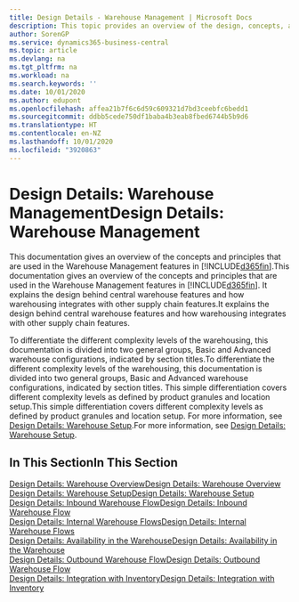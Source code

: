 ```yaml
---
title: Design Details - Warehouse Management | Microsoft Docs
description: This topic provides an overview of the design, concepts, and principles behind the Warehouse Management features in Business Central.
author: SorenGP
ms.service: dynamics365-business-central
ms.topic: article
ms.devlang: na
ms.tgt_pltfrm: na
ms.workload: na
ms.search.keywords: ''
ms.date: 10/01/2020
ms.author: edupont
ms.openlocfilehash: affea21b7f6c6d59c609321d7bd3ceebfc6bedd1
ms.sourcegitcommit: ddbb5cede750df1baba4b3eab8fbed6744b5b9d6
ms.translationtype: HT
ms.contentlocale: en-NZ
ms.lasthandoff: 10/01/2020
ms.locfileid: "3920863"
---
```

# <a name="design-details-warehouse-management"></a><span data-ttu-id="7e902-103">Design Details: Warehouse Management</span><span class="sxs-lookup"><span data-stu-id="7e902-103">Design Details: Warehouse Management</span></span>
<span data-ttu-id="7e902-104">This documentation gives an overview of the concepts and principles that are used in the Warehouse Management features in [!INCLUDE[d365fin](includes/d365fin_md.md)].</span><span class="sxs-lookup"><span data-stu-id="7e902-104">This documentation gives an overview of the concepts and principles that are used in the Warehouse Management features in [!INCLUDE[d365fin](includes/d365fin_md.md)].</span></span> <span data-ttu-id="7e902-105">It explains the design behind central warehouse features and how warehousing integrates with other supply chain features.</span><span class="sxs-lookup"><span data-stu-id="7e902-105">It explains the design behind central warehouse features and how warehousing integrates with other supply chain features.</span></span>  

<span data-ttu-id="7e902-106">To differentiate the different complexity levels of the warehousing, this documentation is divided into two general groups, Basic and Advanced warehouse configurations, indicated by section titles.</span><span class="sxs-lookup"><span data-stu-id="7e902-106">To differentiate the different complexity levels of the warehousing, this documentation is divided into two general groups, Basic and Advanced warehouse configurations, indicated by section titles.</span></span> <span data-ttu-id="7e902-107">This simple differentiation covers different complexity levels as defined by product granules and location setup.</span><span class="sxs-lookup"><span data-stu-id="7e902-107">This simple differentiation covers different complexity levels as defined by product granules and location setup.</span></span> <span data-ttu-id="7e902-108">For more information, see [Design Details: Warehouse Setup](design-details-warehouse-setup.md).</span><span class="sxs-lookup"><span data-stu-id="7e902-108">For more information, see [Design Details: Warehouse Setup](design-details-warehouse-setup.md).</span></span>  

## <a name="in-this-section"></a><span data-ttu-id="7e902-109">In This Section</span><span class="sxs-lookup"><span data-stu-id="7e902-109">In This Section</span></span>  
[<span data-ttu-id="7e902-110">Design Details: Warehouse Overview</span><span class="sxs-lookup"><span data-stu-id="7e902-110">Design Details: Warehouse Overview</span></span>](design-details-warehouse-overview.md)  
[<span data-ttu-id="7e902-111">Design Details: Warehouse Setup</span><span class="sxs-lookup"><span data-stu-id="7e902-111">Design Details: Warehouse Setup</span></span>](design-details-warehouse-setup.md)  
[<span data-ttu-id="7e902-112">Design Details: Inbound Warehouse Flow</span><span class="sxs-lookup"><span data-stu-id="7e902-112">Design Details: Inbound Warehouse Flow</span></span>](design-details-inbound-warehouse-flow.md)  
[<span data-ttu-id="7e902-113">Design Details: Internal Warehouse Flows</span><span class="sxs-lookup"><span data-stu-id="7e902-113">Design Details: Internal Warehouse Flows</span></span>](design-details-internal-warehouse-flows.md)  
[<span data-ttu-id="7e902-114">Design Details: Availability in the Warehouse</span><span class="sxs-lookup"><span data-stu-id="7e902-114">Design Details: Availability in the Warehouse</span></span>](design-details-availability-in-the-warehouse.md)  
[<span data-ttu-id="7e902-115">Design Details: Outbound Warehouse Flow</span><span class="sxs-lookup"><span data-stu-id="7e902-115">Design Details: Outbound Warehouse Flow</span></span>](design-details-outbound-warehouse-flow.md)  
[<span data-ttu-id="7e902-116">Design Details: Integration with Inventory</span><span class="sxs-lookup"><span data-stu-id="7e902-116">Design Details: Integration with Inventory</span></span>](design-details-integration-with-inventory.md)
